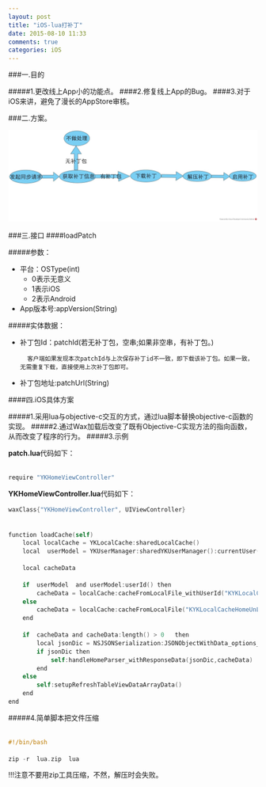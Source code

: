 ```yaml
---
layout: post
title: "iOS-lua打补丁"
date: 2015-08-10 11:33
comments: true
categories: iOS
---
```


###一.目的

#####1.更改线上App小的功能点。
####2.修复线上App的Bug。
####3.对于iOS来讲，避免了漫长的AppStore审核。

###二.方案。

 ![image](/images/post/2015-08-10-ios-luada-bu-ding/diagram_overview.jpg)
            
            
 
###三.接口
####loadPatch

#####参数：

* 平台：OSType(int)
 	* 0表示无意义
 	* 1表示iOS
 	* 2表示Android
* App版本号:appVersion(String)


#####实体数据：

* 补丁包Id：patchId(若无补丁包，空串;如果非空串，有补丁包。)
		
		客户端如果发现本次patchId与上次保存补丁id不一致，即下载该补丁包。如果一致，无需重复下载，直接使用上次补丁包即可。
* 补丁包地址:patchUrl(String)	

####四.iOS具体方案

#####1.采用lua与objective-c交互的方式，通过lua脚本替换objective-c函数的实现。
#####2.通过Wax加载后改变了既有Objective-C实现方法的指向函数，从而改变了程序的行为。
#####3.示例

**patch.lua**代码如下：


```objective-c

require "YKHomeViewController"

```
**YKHomeViewController.lua**代码如下：

```objective-c
waxClass{"YKHomeViewController", UIViewController}


function loadCache(self)
	local localCache = YKLocalCache:sharedLocalCache()
	local  userModel = YKUserManager:sharedYKUserManager():currentUser()

	local cacheData

	if  userModel  and userModel:userId() then
		cacheData = localCache:cacheFromLocalFile_withUserId("KYKLocalCacheHomeLogin",userModel:userId())
	else
		cacheData = localCache:cacheFromLocalFile("KYKLocalCacheHomeUnLogin")
	end	

	if  cacheData and cacheData:length() > 0   then
		local jsonDic = NSJSONSerialization:JSONObjectWithData_options_error(cacheData,0,nil);
		if jsonDic then
			self:handleHomeParser_withResponseData(jsonDic,cacheData)
		end
	else
		self:setupRefreshTableViewDataArrayData()
	end			
end

```

#####4.简单脚本把文件压缩

```objective-c

#!/bin/bash

zip -r  lua.zip  lua

```

!!!注意不要用zip工具压缩，不然，解压时会失败。

 	           
